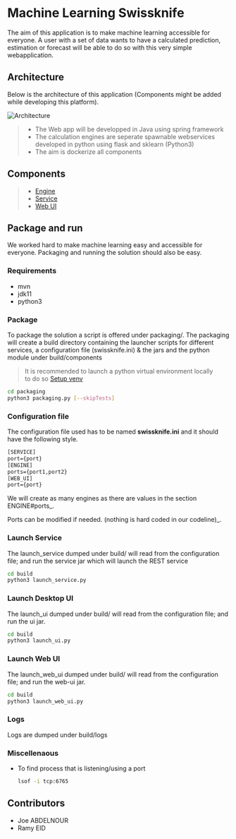 # Machine Learning Swissknife

The aim of this application is to make machine learning accessible for everyone. A user with a set of data wants to have a calculated prediction, estimation or forecast will be able to do so with this very simple webapplication.

## Architecture

Below is the architecture of this application (Components might be added while developing this platform).

![Architecture](./resources/documentation/images/architectures.png)

> - The Web app will be developped in Java using spring framework
> - The calculation engines are seperate  spawnable webservices developed in python using flask and sklearn (Python3)
> - The aim is dockerize all components

## Components

> - [Engine](./resources/documentation/Engine.md)
> - [Service](./resources/documentation/Service.md)
> - [Web UI](./resources/documentation/WebUI.md)

## Package and run

We worked hard to make machine learning easy and accessible for everyone. Packaging and running the solution should also be easy.

### Requirements

- mvn
- jdk11
- python3

### Package

To package the solution a script is offered under packaging/.
The packaging will create a build directory containing the launcher scripts for different services, a configuration file (swissknife.ini) & the jars and the python module under build/components

> It is recommended to launch a python virtual environment locally \
> to do so [Setup venv](./resources/documentation/Engine.md "Setup Python Environment")


```bash
cd packaging
python3 packaging.py [--skipTests]
```

### Configuration file

The configuration file used has to be named **swissknife.ini** and it should have the following style.

```txt
[SERVICE]
port={port}
[ENGINE]
ports={port1,port2}
[WEB_UI]
port={port}
```

We will create as many engines as there are values in the section ENGINE#ports_.

Ports can be modified if needed. (nothing is hard coded in our codeline)_.

### Launch Service

The launch_service dumped under build/ will read from the configuration file; and run the service jar which will launch the REST service

```bash
cd build
python3 launch_service.py
```

### Launch Desktop UI

The launch_ui dumped under build/ will read from the configuration file; and run the ui jar.

```bash
cd build
python3 launch_ui.py
```

### Launch Web UI

The launch_web_ui dumped under build/ will read from the configuration file; and run the web-ui jar.

```bash
cd build
python3 launch_web_ui.py
```

### Logs

Logs are dumped under build/logs

### Miscellenaous

* To find process that is listening/using a port
  ```bash
  lsof -i tcp:6765 
  ```


## Contributors

- Joe ABDELNOUR
- Ramy EID
